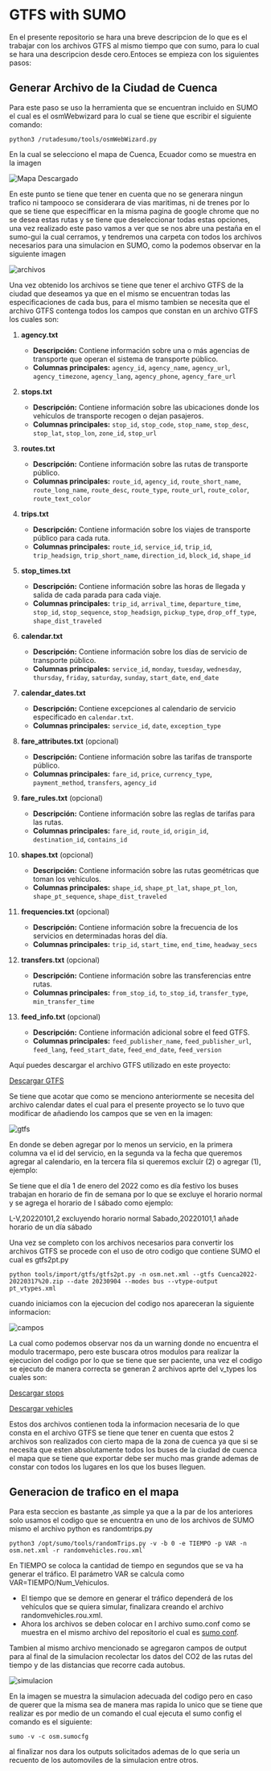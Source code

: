 # GTFS with SUMO
En el presente repositorio se hara una breve descripcion de lo que es el trabajar con los archivos GTFS al mismo tiempo que con sumo, para lo cual se hara una descripcion desde cero.Entoces se empieza con los siguientes pasos:

## Generar Archivo de la Ciudad de Cuenca
Para este paso se uso la herramienta que se encuentran incluido en SUMO el cual es el osmWebwizard para lo cual se tiene que escribir el siguiente comando:
````
python3 /rutadesumo/tools/osmWebWizard.py 
````
En la cual se selecciono el mapa de Cuenca, Ecuador como se muestra en la imagen 

![Mapa Descargado](images/cuenca.jpg)

En este punto se tiene que tener en cuenta que no se generara ningun trafico ni tampooco se considerara de vias maritimas, ni de trenes por lo que se tiene que especifficar en la misma pagina de google chrome que no se desea estas rutas y se tiene que deseleccionar todas estas opciones, una vez realizado este paso vamos a ver que se nos abre una pestaña en el sumo-gui la cual cerramos, y tendremos una carpeta con todos los archivos necesarios para una simulacion en SUMO, como la podemos observar en la siguiente imagen

![archivos](images/archivos.png)

Una vez obtenido los archivos se tiene que tener el archivo GTFS de la ciudad que deseamos ya que en el mismo se encuentran todas las especificaciones de cada bus, para el mismo tambien se necesita que el archivo GTFS contenga todos los campos que constan en  un archivo GTFS los cuales son:

1. **agency.txt**
   - **Descripción:** Contiene información sobre una o más agencias de transporte que operan el sistema de transporte público.
   - **Columnas principales:** `agency_id`, `agency_name`, `agency_url`, `agency_timezone`, `agency_lang`, `agency_phone`, `agency_fare_url`

2. **stops.txt**
   - **Descripción:** Contiene información sobre las ubicaciones donde los vehículos de transporte recogen o dejan pasajeros.
   - **Columnas principales:** `stop_id`, `stop_code`, `stop_name`, `stop_desc`, `stop_lat`, `stop_lon`, `zone_id`, `stop_url`

3. **routes.txt**
   - **Descripción:** Contiene información sobre las rutas de transporte público.
   - **Columnas principales:** `route_id`, `agency_id`, `route_short_name`, `route_long_name`, `route_desc`, `route_type`, `route_url`, `route_color`, `route_text_color`

4. **trips.txt**
   - **Descripción:** Contiene información sobre los viajes de transporte público para cada ruta.
   - **Columnas principales:** `route_id`, `service_id`, `trip_id`, `trip_headsign`, `trip_short_name`, `direction_id`, `block_id`, `shape_id`

5. **stop_times.txt**
   - **Descripción:** Contiene información sobre las horas de llegada y salida de cada parada para cada viaje.
   - **Columnas principales:** `trip_id`, `arrival_time`, `departure_time`, `stop_id`, `stop_sequence`, `stop_headsign`, `pickup_type`, `drop_off_type`, `shape_dist_traveled`

6. **calendar.txt**
   - **Descripción:** Contiene información sobre los días de servicio de transporte público.
   - **Columnas principales:** `service_id`, `monday`, `tuesday`, `wednesday`, `thursday`, `friday`, `saturday`, `sunday`, `start_date`, `end_date`

7. **calendar_dates.txt**
   - **Descripción:** Contiene excepciones al calendario de servicio especificado en `calendar.txt`.
   - **Columnas principales:** `service_id`, `date`, `exception_type`

8. **fare_attributes.txt** (opcional)
   - **Descripción:** Contiene información sobre las tarifas de transporte público.
   - **Columnas principales:** `fare_id`, `price`, `currency_type`, `payment_method`, `transfers`, `agency_id`

9. **fare_rules.txt** (opcional)
   - **Descripción:** Contiene información sobre las reglas de tarifas para las rutas.
   - **Columnas principales:** `fare_id`, `route_id`, `origin_id`, `destination_id`, `contains_id`

10. **shapes.txt** (opcional)
    - **Descripción:** Contiene información sobre las rutas geométricas que toman los vehículos.
    - **Columnas principales:** `shape_id`, `shape_pt_lat`, `shape_pt_lon`, `shape_pt_sequence`, `shape_dist_traveled`

11. **frequencies.txt** (opcional)
    - **Descripción:** Contiene información sobre la frecuencia de los servicios en determinadas horas del día.
    - **Columnas principales:** `trip_id`, `start_time`, `end_time`, `headway_secs`

12. **transfers.txt** (opcional)
    - **Descripción:** Contiene información sobre las transferencias entre rutas.
    - **Columnas principales:** `from_stop_id`, `to_stop_id`, `transfer_type`, `min_transfer_time`

13. **feed_info.txt** (opcional)
    - **Descripción:** Contiene información adicional sobre el feed GTFS.
    - **Columnas principales:** `feed_publisher_name`, `feed_publisher_url`, `feed_lang`, `feed_start_date`, `feed_end_date`, `feed_version`

Aquí puedes descargar el archivo GTFS utilizado en este proyecto:

[Descargar GTFS](data/Cuenca2022-20220317%20.zip)

Se tiene que acotar que como se menciono anteriormente se necesita del archivo calendar dates el cual para el presente proyecto se lo tuvo que modificar de añadiendo los campos que se ven en la imagen:


![gtfs](images/camposañadidos.jpg)


En donde se deben agregar por lo menos un servicio, en la primera columna va el id del servicio, en la segunda va la fecha que queremos agregar al calendario, en la tercera fila si queremos excluir (2) o agregar (1), ejemplo:

Se tiene que el día 1 de enero del 2022 como es día festivo los buses trabajan en horario de fin de semana por lo que se excluye el horario normal y se agrega el horario de l sábado como ejemplo:

L-V,20220101,2                   excluyendo horario normal
Sabado,20220101,1            añade horario de un día sábado


Una vez se completo con los archivos necesarios para convertir los archivos GTFS se procede con el uso de otro codigo que contiene SUMO el cual es gtfs2pt.py
`````
python tools/import/gtfs/gtfs2pt.py -n osm.net.xml --gtfs Cuenca2022-20220317%20.zip --date 20230904 --modes bus --vtype-output pt_vtypes.xml

`````
cuando iniciamos con la ejecucion del codigo nos apareceran la siguiente informacion:

![campos](images/tracemap.jpg)

La cual como podemos observar nos da un warning donde no encuentra el modulo tracermapo, pero este buscara otros modulos para realizar la ejecucion del codigo por lo que se tiene que ser paciente, una vez el codigo se ejecuto de manera correcta se generan 2 archivos aprte del v_types los cuales son:

[Descargar stops](data/gtfs_pt_stops.add.xml)

[Descargar vehicles](data/gtfs_pt_vehicles.add.xml)

Estos dos archivos contienen toda la informacion necesaria de lo que consta en el archivo GTFS se tiene que tener en cuenta que estos 2 archivos son realizados con cierto mapa de la zona de cuenca ya que si se necesita que esten absolutamente todos los buses de la ciudad de cuenca el mapa que se tiene que exportar debe ser mucho mas grande ademas de constar con todos los lugares en los que los buses lleguen.

## Generacion de trafico en el mapa

Para esta seccion es bastante ,as simple ya que a la par de los anteriores solo usamos el codigo que se encuentra en uno de los archivos de SUMO mismo el archivo python es randomtrips.py
````
python3 /opt/sumo/tools/randomTrips.py -v -b 0 -e TIEMPO -p VAR -n osm.net.xml -r randomvehicles.rou.xml`
````
En TIEMPO se coloca la cantidad de tiempo en segundos que se va ha generar el tráfico. El parámetro VAR se calcula como VAR=TIEMPO/Num_Vehiculos.

-	El tiempo  que se demore en generar el tráfico dependerá de los vehículos que se quiera simular, finalizara creando el archivo randomvehicles.rou.xml.
-	Ahora los archivos se deben colocar en l archivo sumo.conf como se muestra en el mismo archivo del repositorio el cual es [sumo conf](data/osm.sumocfg).

Tambien al mismo archivo mencionado se agregaron campos de output para al final de la simulacion recolectar los datos del CO2 de las rutas del tiempo y de las distancias que recorre cada autobus.

![simulacion](images/simulacion.jpg)

En la imagen se muestra la simulacion adecuada del codigo pero en caso de querer que la misma sea de manera  mas rapida lo unico que se tiene que realizar es  por medio de un comando el cual ejecuta el sumo config el comando es el siguiente:

`````
sumo -v -c osm.sumocfg
`````

al finalizar nos dara los outputs solicitados ademas de lo que seria un recuento de los automoviles de la simulacion entre otros.

